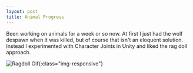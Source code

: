 ```yaml
---
layout: post
title: Animal Progress
---
```

Been working on animals for a week or so now. At first I just had the wolf despawn when it was killed, but of course that isn't an eloquent solution.
Instead I experimented with Character Joints in Unity and liked the rag doll approach.

![Ragdoll Gif](https://raw.githubusercontent.com/broussardboi/broussardboi.github.io/master/images/ragdollgif.gif){:class="img-responsive"}

